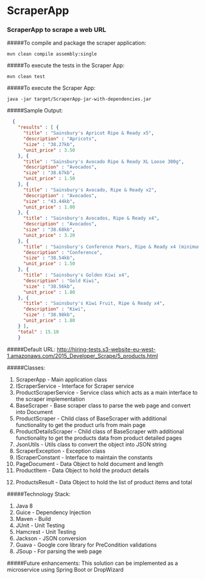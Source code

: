 # ScraperApp
### ScraperApp to scrape a web URL

#####To compile and package the scraper application:

    mvn clean compile assembly:single

#####To execute the tests in the Scraper App:

    mvn clean test
  
#####To execute the Scraper App:

    java -jar target/ScraperApp-jar-with-dependencies.jar
    
#####Sample Output:
```json
  {
    "results" : [ {
      "title" : "Sainsbury's Apricot Ripe & Ready x5",
      "description" : "Apricots",
      "size" : "38.27kb",
      "unit_price" : 3.50
    }, {
      "title" : "Sainsbury's Avocado Ripe & Ready XL Loose 300g",
      "description" : "Avocados",
      "size" : "38.67kb",
      "unit_price" : 1.50
    }, {
      "title" : "Sainsbury's Avocado, Ripe & Ready x2",
      "description" : "Avocados",
      "size" : "43.44kb",
      "unit_price" : 1.80
    }, {
      "title" : "Sainsbury's Avocados, Ripe & Ready x4",
      "description" : "Avocados",
      "size" : "38.68kb",
      "unit_price" : 3.20
    }, {
      "title" : "Sainsbury's Conference Pears, Ripe & Ready x4 (minimum)",
      "description" : "Conference",
      "size" : "38.54kb",
      "unit_price" : 1.50
    }, {
      "title" : "Sainsbury's Golden Kiwi x4",
      "description" : "Gold Kiwi",
      "size" : "38.56kb",
      "unit_price" : 1.80
    }, {
      "title" : "Sainsbury's Kiwi Fruit, Ripe & Ready x4",
      "description" : "Kiwi",
      "size" : "38.98kb",
      "unit_price" : 1.80
    } ],
    "total" : 15.10
    }
```    

#####Default URL:
http://hiring-tests.s3-website-eu-west-1.amazonaws.com/2015_Developer_Scrape/5_products.html

#####Classes:
1. ScraperApp - Main application class
2. IScraperService - Interface for Scraper service
3. ProductScraperService - Service class which acts as a main interface to the scraper implementation
4. BaseScraper - Base scraper class to parse the web page and convert into Document
5. ProductScraper - Child class of BaseScraper with additional functionality to get the product urls from main page
6. ProductDetailsScraper - Child class of BaseScraper with additional functionality to get the products data from product detailed pages
7. JsonUtils - Utils class to convert the object into JSON string
8. ScraperException - Exception class
9. IScraperConstant - Interface to maintain the constants
10. PageDocument - Data Object to hold document and length
11. ProductItem - Data Object to hold the product details
12) ProductsResult - Data Object to hold the list of product items and total

#####Technology Stack:
1. Java 8
2. Guice - Dependency Injection
3. Maven - Build
4. JUnit - Unit Testing
5. Hamcrest - Unit Testing
6. Jackson - JSON conversion
7. Guava - Google core library for PreCondition validations
8. JSoup - For parsing the web page

#####Future enhancements:
This solution can be implemented as a microservice using Spring Boot or DropWizard
